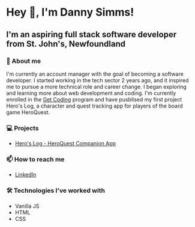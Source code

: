 # Hey 👋, I'm Danny Simms!

## I'm an aspiring full stack software developer from St. John's, Newfoundland

### 🤔 About me

I'm currently an account manager with the goal of becoming a software developer. I started working in the tech sector 2 years ago,
and it inspired me to pursue a more technical role and career change. I began exploring and learning more about web development and 
coding. I'm currently enrolled in the [Get Coding](https://www.getcoding.ca/) program and have pusblised my first project Hero's Log,
a character and quest tracking app for players of the board game HeroQuest.

### 💻 Projects
- [Hero's Log - HeroQuest Companion App](https://greynewfie.github.io/heros-log/)

### 📫 How to reach me
 - [LinkedIn](www.linkedin.com/in/danny-simms-2a14631a4)

### 🛠 Technologies I've worked with
 - Vanilla JS
 - HTML
 - CSS



<!--
**GreyNewfie/GreyNewfie** is a ✨ _special_ ✨ repository because its `README.md` (this file) appears on your GitHub profile.

Here are some ideas to get you started:

- 🔭 I’m currently working on ...
- 🌱 I’m currently learning ...
- 👯 I’m looking to collaborate on ...
- 🤔 I’m looking for help with ...
- 💬 Ask me about ...
- 📫 How to reach me: ...
- 😄 Pronouns: ...
- ⚡ Fun fact: ...
-->
